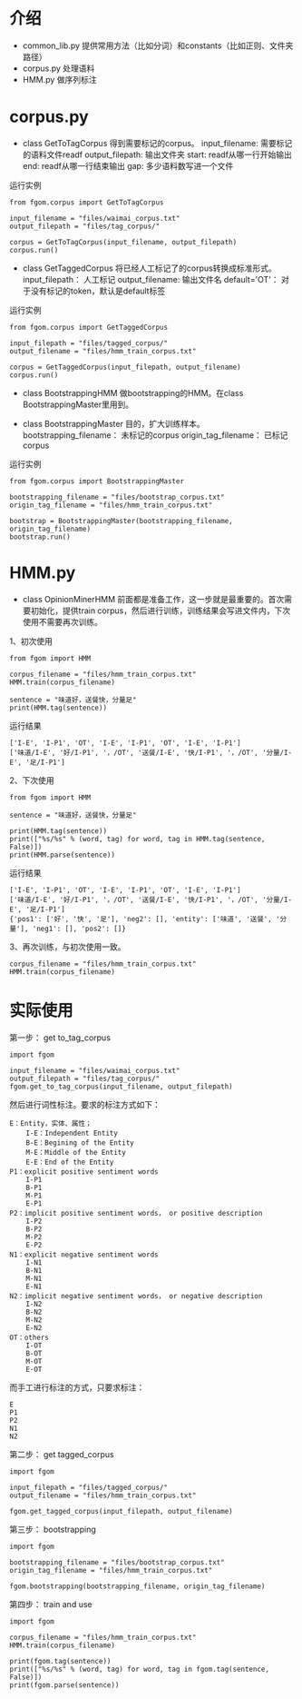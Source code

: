 
# 介绍
- common_lib.py
提供常用方法（比如分词）和constants（比如正则、文件夹路径）
- corpus.py
处理语料
- HMM.py
做序列标注

# corpus.py
- class GetToTagCorpus
得到需要标记的corpus。
    input_filename: 需要标记的语料文件readf
    output_filepath: 输出文件夹
    start: readf从哪一行开始输出
    end: readf从哪一行结束输出
    gap: 多少语料数写进一个文件

运行实例
    
    from fgom.corpus import GetToTagCorpus
    
    input_filename = "files/waimai_corpus.txt"
    output_filepath = "files/tag_corpus/"

    corpus = GetToTagCorpus(input_filename, output_filepath)
    corpus.run()

- class GetTaggedCorpus
将已经人工标记了的corpus转换成标准形式。
input_filepath： 人工标记
output_filename: 输出文件名
default='OT'： 对于没有标记的token，默认是default标签

运行实例

    from fgom.corpus import GetTaggedCorpus
    
    input_filepath = "files/tagged_corpus/"
    output_filename = "files/hmm_train_corpus.txt"

    corpus = GetTaggedCorpus(input_filepath, output_filename)
    corpus.run()

- class BootstrappingHMM
做bootstrapping的HMM。在class BootstrappingMaster里用到。

- class BootstrappingMaster
目的，扩大训练样本。
bootstrapping_filename： 未标记的corpus
origin_tag_filename： 已标记corpus

运行实例
    
    from fgom.corpus import BootstrappingMaster
    
    bootstrapping_filename = "files/bootstrap_corpus.txt"
    origin_tag_filename = "files/hmm_train_corpus.txt"

    bootstrap = BootstrappingMaster(bootstrapping_filename, origin_tag_filename)
    bootstrap.run()

# HMM.py
- class OpinionMinerHMM
前面都是准备工作，这一步就是最重要的。首次需要初始化，提供train corpus，然后进行训练，训练结果会写进文件内，下次使用不需要再次训练。

1、初次使用
    
    from fgom import HMM
    
    corpus_filename = "files/hmm_train_corpus.txt"
    HMM.train(corpus_filename)

    sentence = "味道好，送餐快，分量足"
    print(HMM.tag(sentence))

运行结果
    
    ['I-E', 'I-P1', 'OT', 'I-E', 'I-P1', 'OT', 'I-E', 'I-P1']
    ['味道/I-E', '好/I-P1', '，/OT', '送餐/I-E', '快/I-P1', '，/OT', '分量/I-E', '足/I-P1']
    
2、下次使用
    
    from fgom import HMM
    
    sentence = "味道好，送餐快，分量足"
    
    print(HMM.tag(sentence))
    print(["%s/%s" % (word, tag) for word, tag in HMM.tag(sentence, False)])
    print(HMM.parse(sentence))
    
运行结果
    
    ['I-E', 'I-P1', 'OT', 'I-E', 'I-P1', 'OT', 'I-E', 'I-P1']
    ['味道/I-E', '好/I-P1', '，/OT', '送餐/I-E', '快/I-P1', '，/OT', '分量/I-E', '足/I-P1']
    {'pos1': ['好', '快', '足'], 'neg2': [], 'entity': ['味道', '送餐', '分量'], 'neg1': [], 'pos2': []}
    
3、再次训练，与初次使用一致。
    
    corpus_filename = "files/hmm_train_corpus.txt"
    HMM.train(corpus_filename)


# 实际使用
第一步： get to_tag_corpus

    import fgom
    
    input_filename = "files/waimai_corpus.txt"
    output_filepath = "files/tag_corpus/"
    fgom.get_to_tag_corpus(input_filename, output_filepath)

然后进行词性标注。要求的标注方式如下：

    E：Entity，实体、属性；
        I-E：Independent Entity
        B-E：Begining of the Entity
        M-E：Middle of the Entity
        E-E：End of the Entity
    P1：explicit positive sentiment words
        I-P1
        B-P1
        M-P1
        E-P1
    P2：implicit positive sentiment words， or positive description
        I-P2
        B-P2
        M-P2
        E-P2
    N1：explicit negative sentiment words
        I-N1
        B-N1
        M-N1
        E-N1
    N2：implicit negative sentiment words， or negative description
        I-N2
        B-N2
        M-N2
        E-N2
    OT：others
        I-OT
        B-OT
        M-OT
        E-OT
    
而手工进行标注的方式，只要求标注：
    
    E
    P1
    P2
    N1
    N2
    

第二步： get tagged_corpus

    import fgom
    
    input_filepath = "files/tagged_corpus/"
    output_filename = "files/hmm_train_corpus.txt"

    fgom.get_tagged_corpus(input_filepath, output_filename)


第三步： bootstrapping

    import fgom    
    
    bootstrapping_filename = "files/bootstrap_corpus.txt"
    origin_tag_filename = "files/hmm_train_corpus.txt"
    
    fgom.bootstrapping(bootstrapping_filename, origin_tag_filename)


第四步： train and use 

    import fgom
    
    corpus_filename = "files/hmm_train_corpus.txt"
    HMM.train(corpus_filename)

    print(fgom.tag(sentence))
    print(["%s/%s" % (word, tag) for word, tag in fgom.tag(sentence, False)])
    print(fgom.parse(sentence))

